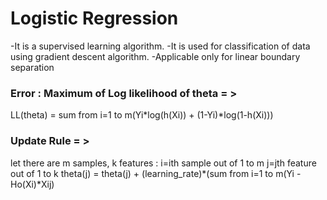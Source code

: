 # Logistic Regression
-It is a supervised learning algorithm.
-It is used for classification of data using gradient descent algorithm.
-Applicable only for linear boundary separation

### Error : Maximum of Log likelihood of theta = >
LL(theta) = sum from i=1 to m(Yi*log(h(Xi)) + (1-Yi)*log(1-h(Xi)))

### Update Rule = >
let there are m samples, k features :
i=ith sample out of 1 to m
j=jth feature out of 1 to k
theta(j) = theta(j) + (learning_rate)*(sum from i=1 to m(Yi -Ho(Xi)*Xij)